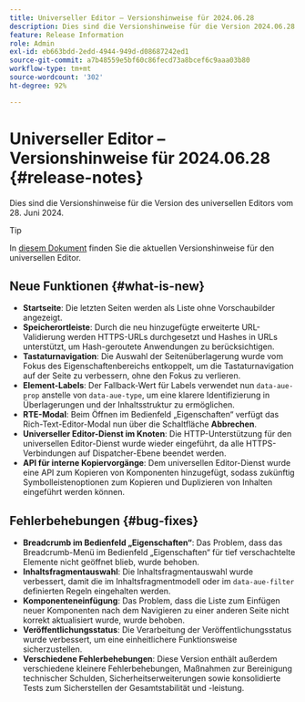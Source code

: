 ```yaml
---
title: Universeller Editor – Versionshinweise für 2024.06.28
description: Dies sind die Versionshinweise für die Version 2024.06.28 des universellen Editors.
feature: Release Information
role: Admin
exl-id: eb663bdd-2edd-4944-949d-d08687242ed1
source-git-commit: a7b48559e5bf60c86fecd73a8bcef6c9aaa03b80
workflow-type: tm+mt
source-wordcount: '302'
ht-degree: 92%

---
```


# Universeller Editor – Versionshinweise für 2024.06.28 {#release-notes}

Dies sind die Versionshinweise für die Version des universellen Editors vom 28. Juni 2024.

>[!TIP]
>
>In [diesem Dokument](/help/release-notes/universal-editor/current.md) finden Sie die aktuellen Versionshinweise für den universellen Editor.

## Neue Funktionen {#what-is-new}

* **Startseite**: Die letzten Seiten werden als Liste ohne Vorschaubilder angezeigt.
* **Speicherortleiste**: Durch die neu hinzugefügte erweiterte URL-Validierung werden HTTPS-URLs durchgesetzt und Hashes in URLs unterstützt, um Hash-geroutete Anwendungen zu berücksichtigen.
* **Tastaturnavigation**: Die Auswahl der Seitenüberlagerung wurde vom Fokus des Eigenschaftenbereichs entkoppelt, um die Tastaturnavigation auf der Seite zu verbessern, ohne den Fokus zu verlieren.
* **Element-Labels**: Der Fallback-Wert für Labels verwendet nun `data-aue-prop` anstelle von `data-aue-type`, um eine klarere Identifizierung in Überlagerungen und der Inhaltsstruktur zu ermöglichen.
* **RTE-Modal**: Beim Öffnen im Bedienfeld „Eigenschaften“ verfügt das Rich-Text-Editor-Modal nun über die Schaltfläche **Abbrechen**.
* **Universeller Editor-Dienst im Knoten**: Die HTTP-Unterstützung für den universellen Editor-Dienst wurde wieder eingeführt, da alle HTTPS-Verbindungen auf Dispatcher-Ebene beendet werden.
* **API für interne Kopiervorgänge**: Dem universellen Editor-Dienst wurde eine API zum Kopieren von Komponenten hinzugefügt, sodass zukünftig Symbolleistenoptionen zum Kopieren und Duplizieren von Inhalten eingeführt werden können.

## Fehlerbehebungen {#bug-fixes}

* **Breadcrumb im Bedienfeld „Eigenschaften“**: Das Problem, dass das Breadcrumb-Menü im Bedienfeld „Eigenschaften“ für tief verschachtelte Elemente nicht geöffnet blieb, wurde behoben.
* **Inhaltsfragmentauswahl**: Die Inhaltsfragmentauswahl wurde verbessert, damit die im Inhaltsfragmentmodell oder im `data-aue-filter` definierten Regeln eingehalten werden.
* **Komponenteneinfügung**: Das Problem, dass die Liste zum Einfügen neuer Komponenten nach dem Navigieren zu einer anderen Seite nicht korrekt aktualisiert wurde, wurde behoben.
* **Veröffentlichungsstatus**: Die Verarbeitung der Veröffentlichungsstatus wurde verbessert, um eine einheitlichere Funktionsweise sicherzustellen.
* **Verschiedene Fehlerbehebungen**: Diese Version enthält außerdem verschiedene kleinere Fehlerbehebungen, Maßnahmen zur Bereinigung technischer Schulden, Sicherheitserweiterungen sowie konsolidierte Tests zum Sicherstellen der Gesamtstabilität und -leistung.
